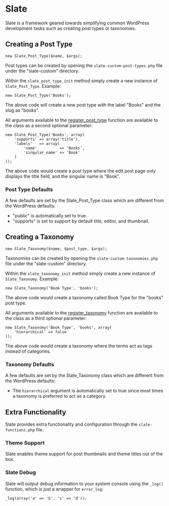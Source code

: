# Slate

Slate is a framework geared towards simplifying common WordPress development tasks such as creating post types or taxonomies.

## Creating a Post Type

```
new Slate_Post_Type($name, $args);
```

Post types can be created by opening the `slate-custom-post-types.php` file under the "slate-custom" directory.

Within the `slate_post_type_init` method simply create a new instance of `Slate_Post_Type`. Example:

```
new Slate_Post_Type('Books');
```

The above code will create a new post type with the label "Books" and the slug as "books".

All arguments available to the [register_post_type](http://codex.wordpress.org/Function_Reference/register_post_type) function are available to the class as a second optional parameter:

```
new Slate_Post_Type('Books', array(
    'supports' => array('title'),
    'labels'   => array(
        'name'          => 'Books',
        'singular_name' => 'Book'
    )
));
```

The above code would create a post type where the edit post page only displays the title field, and the singular name is "Book".

### Post Type Defaults

A few defaults are set by the Slate_Post_Type class which are different from the WordPress defaults:

* "public" is automatically set to true.
* "supports" is set to support by default title, editor, and thumbnail.

## Creating a Taxonomy

```
new Slate_Taxonomy($name, $post_type, $args);
```

Taxonomies can be created by opening the `slate-custom-taxonomies.php` file under the "slate-custom" directory.

Within the `slate_taxonomy_init` method simply create a new instance of `Slate_Taxonomy`. Example:

```
new Slate_Taxonomy('Book Type', 'books');
```

The above code would create a taxonomy called Book Type for the "books" post type.

All arguments available to the [register_taxonomy](http://codex.wordpress.org/Function_Reference/register_taxonomy) function are available to the class as a third optional parameter:

```
new Slate_Taxonomy('Book Type', 'books', array(
    'hierarchical' => false
));
```

The above code would create a taxonomy where the terms act as tags instead of categories.

### Taxonomy Defaults

A few defaults are set by the Slate_Taxonomy class which are different from the WordPress defaults:

* The `hierarchical` argument is automatically set to true since most times a taxonomy is preferred to act as a category.

## Extra Functionality

Slate provides extra functionality and configuration through the `slate-functions.php` file.

### Theme Support

Slate enables theme support for post thumbnails and theme titles out of the box.

### Slate Debug

Slate will output debug information to your system console using the `_log()` function, which is just a wrapper for `error_log`:

```
_log(array('a' => 'b', 'c' => 'd'));
```